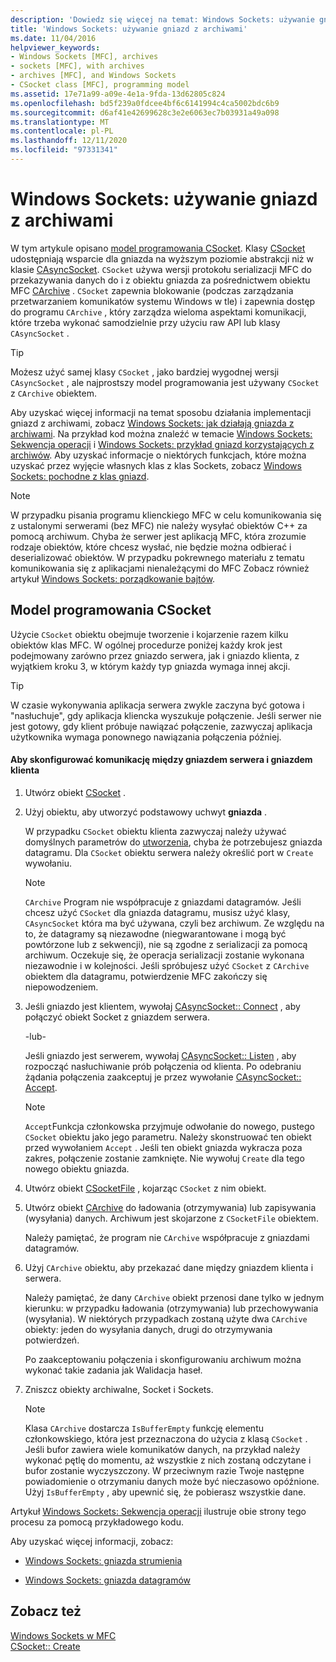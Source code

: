 ```yaml
---
description: 'Dowiedz się więcej na temat: Windows Sockets: używanie gniazd z archiwami'
title: 'Windows Sockets: używanie gniazd z archiwami'
ms.date: 11/04/2016
helpviewer_keywords:
- Windows Sockets [MFC], archives
- sockets [MFC], with archives
- archives [MFC], and Windows Sockets
- CSocket class [MFC], programming model
ms.assetid: 17e71a99-a09e-4e1a-9fda-13d62805c824
ms.openlocfilehash: bd5f239a0fdcee4bf6c6141994c4ca5002bdc6b9
ms.sourcegitcommit: d6af41e42699628c3e2e6063ec7b03931a49a098
ms.translationtype: MT
ms.contentlocale: pl-PL
ms.lasthandoff: 12/11/2020
ms.locfileid: "97331341"
---
```

# <a name="windows-sockets-using-sockets-with-archives"></a>Windows Sockets: używanie gniazd z archiwami

W tym artykule opisano [model programowania CSocket](#_core_the_csocket_programming_model). Klasy [CSocket](../mfc/reference/csocket-class.md) udostępniają wsparcie dla gniazda na wyższym poziomie abstrakcji niż w klasie [CAsyncSocket](../mfc/reference/casyncsocket-class.md). `CSocket` używa wersji protokołu serializacji MFC do przekazywania danych do i z obiektu gniazda za pośrednictwem obiektu MFC [CArchive](../mfc/reference/carchive-class.md) . `CSocket` zapewnia blokowanie (podczas zarządzania przetwarzaniem komunikatów systemu Windows w tle) i zapewnia dostęp do programu `CArchive` , który zarządza wieloma aspektami komunikacji, które trzeba wykonać samodzielnie przy użyciu raw API lub klasy `CAsyncSocket` .

> [!TIP]
> Możesz użyć samej klasy `CSocket` , jako bardziej wygodnej wersji `CAsyncSocket` , ale najprostszy model programowania jest używany `CSocket` z `CArchive` obiektem.

Aby uzyskać więcej informacji na temat sposobu działania implementacji gniazd z archiwami, zobacz [Windows Sockets: jak działają gniazda z archiwami](../mfc/windows-sockets-how-sockets-with-archives-work.md). Na przykład kod można znaleźć w temacie [Windows Sockets: Sekwencja operacji](../mfc/windows-sockets-sequence-of-operations.md) i [Windows Sockets: przykład gniazd korzystających z archiwów](../mfc/windows-sockets-example-of-sockets-using-archives.md). Aby uzyskać informacje o niektórych funkcjach, które można uzyskać przez wyjęcie własnych klas z klas Sockets, zobacz [Windows Sockets: pochodne z klas gniazd](../mfc/windows-sockets-deriving-from-socket-classes.md).

> [!NOTE]
> W przypadku pisania programu klienckiego MFC w celu komunikowania się z ustalonymi serwerami (bez MFC) nie należy wysyłać obiektów C++ za pomocą archiwum. Chyba że serwer jest aplikacją MFC, która zrozumie rodzaje obiektów, które chcesz wysłać, nie będzie można odbierać i deserializować obiektów. W przypadku pokrewnego materiału z tematu komunikowania się z aplikacjami nienależącymi do MFC Zobacz również artykuł [Windows Sockets: porządkowanie bajtów](../mfc/windows-sockets-byte-ordering.md).

## <a name="the-csocket-programming-model"></a><a name="_core_the_csocket_programming_model"></a> Model programowania CSocket

Użycie `CSocket` obiektu obejmuje tworzenie i kojarzenie razem kilku obiektów klas MFC. W ogólnej procedurze poniżej każdy krok jest podejmowany zarówno przez gniazdo serwera, jak i gniazdo klienta, z wyjątkiem kroku 3, w którym każdy typ gniazda wymaga innej akcji.

> [!TIP]
> W czasie wykonywania aplikacja serwera zwykle zaczyna być gotowa i "nasłuchuje", gdy aplikacja kliencka wyszukuje połączenie. Jeśli serwer nie jest gotowy, gdy klient próbuje nawiązać połączenie, zazwyczaj aplikacja użytkownika wymaga ponownego nawiązania połączenia później.

#### <a name="to-set-up-communication-between-a-server-socket-and-a-client-socket"></a>Aby skonfigurować komunikację między gniazdem serwera i gniazdem klienta

1. Utwórz obiekt [CSocket](../mfc/reference/csocket-class.md) .

1. Użyj obiektu, aby utworzyć podstawowy uchwyt **gniazda** .

   W przypadku `CSocket` obiektu klienta zazwyczaj należy używać domyślnych parametrów do [utworzenia](../mfc/reference/casyncsocket-class.md#create), chyba że potrzebujesz gniazda datagramu. Dla `CSocket` obiektu serwera należy określić port w `Create` wywołaniu.

    > [!NOTE]
    >  `CArchive` Program nie współpracuje z gniazdami datagramów. Jeśli chcesz użyć `CSocket` dla gniazda datagramu, musisz użyć klasy, `CAsyncSocket` która ma być używana, czyli bez archiwum. Ze względu na to, że datagramy są niezawodne (niegwarantowane i mogą być powtórzone lub z sekwencji), nie są zgodne z serializacji za pomocą archiwum. Oczekuje się, że operacja serializacji zostanie wykonana niezawodnie i w kolejności. Jeśli spróbujesz użyć `CSocket` z `CArchive` obiektem dla datagramu, potwierdzenie MFC zakończy się niepowodzeniem.

1. Jeśli gniazdo jest klientem, wywołaj [CAsyncSocket:: Connect](../mfc/reference/casyncsocket-class.md#connect) , aby połączyć obiekt Socket z gniazdem serwera.

     -lub-

   Jeśli gniazdo jest serwerem, wywołaj [CAsyncSocket:: Listen](../mfc/reference/casyncsocket-class.md#listen) , aby rozpocząć nasłuchiwanie prób połączenia od klienta. Po odebraniu żądania połączenia zaakceptuj je przez wywołanie [CAsyncSocket:: Accept](../mfc/reference/casyncsocket-class.md#accept).

    > [!NOTE]
    >  `Accept`Funkcja członkowska przyjmuje odwołanie do nowego, pustego `CSocket` obiektu jako jego parametru. Należy skonstruować ten obiekt przed wywołaniem `Accept` . Jeśli ten obiekt gniazda wykracza poza zakres, połączenie zostanie zamknięte. Nie wywołuj `Create` dla tego nowego obiektu gniazda.

1. Utwórz obiekt [CSocketFile](../mfc/reference/csocketfile-class.md) , kojarząc `CSocket` z nim obiekt.

1. Utwórz obiekt [CArchive](../mfc/reference/carchive-class.md) do ładowania (otrzymywania) lub zapisywania (wysyłania) danych. Archiwum jest skojarzone z `CSocketFile` obiektem.

   Należy pamiętać, że program nie `CArchive` współpracuje z gniazdami datagramów.

1. Użyj `CArchive` obiektu, aby przekazać dane między gniazdem klienta i serwera.

   Należy pamiętać, że dany `CArchive` obiekt przenosi dane tylko w jednym kierunku: w przypadku ładowania (otrzymywania) lub przechowywania (wysyłania). W niektórych przypadkach zostaną użyte dwa `CArchive` obiekty: jeden do wysyłania danych, drugi do otrzymywania potwierdzeń.

   Po zaakceptowaniu połączenia i skonfigurowaniu archiwum można wykonać takie zadania jak Walidacja haseł.

1. Zniszcz obiekty archiwalne, Socket i Sockets.

    > [!NOTE]
    >  Klasa `CArchive` dostarcza `IsBufferEmpty` funkcję elementu członkowskiego, która jest przeznaczona do użycia z klasą `CSocket` . Jeśli bufor zawiera wiele komunikatów danych, na przykład należy wykonać pętlę do momentu, aż wszystkie z nich zostaną odczytane i bufor zostanie wyczyszczony. W przeciwnym razie Twoje następne powiadomienie o otrzymaniu danych może być nieczasowo opóźnione. Użyj `IsBufferEmpty` , aby upewnić się, że pobierasz wszystkie dane.

Artykuł [Windows Sockets: Sekwencja operacji](../mfc/windows-sockets-sequence-of-operations.md) ilustruje obie strony tego procesu za pomocą przykładowego kodu.

Aby uzyskać więcej informacji, zobacz:

- [Windows Sockets: gniazda strumienia](../mfc/windows-sockets-stream-sockets.md)

- [Windows Sockets: gniazda datagramów](../mfc/windows-sockets-datagram-sockets.md)

## <a name="see-also"></a>Zobacz też

[Windows Sockets w MFC](../mfc/windows-sockets-in-mfc.md)<br/>
[CSocket:: Create](../mfc/reference/csocket-class.md#create)
